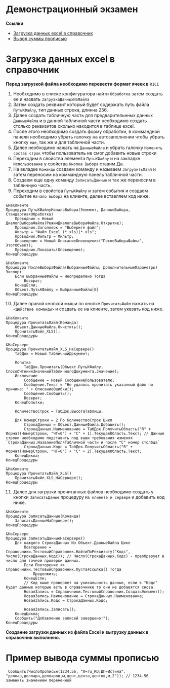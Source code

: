 # Демонстрационный экзамен
**Ссылки**
* [Загрузка данных excel в справочник](#Загрузка-данных-excel-в-справочник)
* [Вывод суммы прописью](#Пример-вывода-суммы-прописью)

# Загрузка данных excel в справочник
**Перед загрузкой файла необходимо перевести формат ячеек в** `R1C1`
1. Необходимо в списке конфигуратора найти `Обработка` затем создать ее и назвать `ЗагрузкаДанныхИзФайла`
2. Затем создать реквизит который будет содержать путь файла `ПутьКФайлу`, тип данных строка, длинна 256.
3. Далее создать табличную часть для предварительнных данных `ДанныеФайла` и в данной табличной части необходимо создать столько реквизитов сколько находится в таблице excel.
4. После этого необходимо создать форму обработки, в коммандной панели необходимо убрать галочку на автозаполнении чтобы убрать кнопку `еще`, так же и для табличной части.
5. Далее необходимо нажать на `ДанныеФайла` и убрать галочку `Изменять состав строк` чтобы пользователь не смог добавить новые строки
6. Переходим в свойства элемента `ПутьКФайлу` и на закладке `Использование` у свойства `Кнопка Выбора` ставим Да.
7. На вкладке `Команды` создаем команду и называем `ЗагрузитьФайл` и затем переносим на коммандную панель табличной части.
8. Создаем еще одну команду `ЗаписатьДанные` и так же переносим в табличную часть.
9. Переходим в свойства `ПутьКФайлу` и затем события и создаем событие `Начало выбора` на клиенте, далее вставляем код ниже.
```1c
&НаКлиенте
Процедура ПутьКФайлуНачалоВыбора(Элемент, ДанныеВыбора, СтандартнаяОбработка)
	Проводник = Новый ДиалогВыбораФайла(РежимДиалогаВыбораФайла.Открытие);
	Проводник.Заголовок = "Выберите файл";
	Фильтр = "Файл Excel (*.xls)|*.xls";
	Проводник.Фильтр = Фильтр;
	Оповещение = Новый ОписаниеОповещения("ПослеВыбораФайла", ЭтотОбъект);
	Проводник.Показать(Оповещение);
КонецПроцедуры
```
```1c
&НаКлиенте
Процедура ПослеВыбораФайла(ВыбранныеФайлы, ДополнительныеПараметры) Экспорт
	Если ВыбранныеФайлы = Неопределено Тогда 
		Возврат;
	КонецЕсли;
	Объект.ПутьКФайлу = ВыбранныеФайлы[0]
КонецПроцедуры
```
10. Далее правой кнопкой мыши по кнопке `ПрочитатьФайл` нажать на `<Действие команды>` и создать ее на клиенте, затем указать код ниже.
```1c
&НаКлиенте
Процедура ПрочитатьФайл(Команда)
	Объект.ДанныеФайла.Очистить();
	ПрочитатьФайл_XLS();
КонецПроцедуры
```
```1c
&НаСервере
Процедура ПрочитатьФайл_XLS_НаСервере()
	ТабДок = Новый ТабличныйДокумент;
	
	Попытка
		ТабДок.Прочитать(Объект.ПутьКФайлу, СпособЧтенияЗначенийТабличногоДокумента.Значение);
	Исключение
		Сообщение = Новый СообщениеПользователю;
		Сообщение.Текст = "Не удалось прочитать указанный файл по причине: " + ОписаниеОшибки();
		Сообщение.Сообщить();
		Возврат;
	КонецПопытки;
	
	КоличествоСтрок = ТабДок.ВысотаТаблицы;
	
	Для НомерСтроки = 2 По КоличествоСтрок Цикл 
		СтрокаДанных = Объект.ДанныеФайла.Добавить();
		СтрокаДанных.Наименование = ТабДок.ПолучитьОбласть("R" + Формат(НомерСтроки, "ЧГ=0") + "C" + 1).ТекущаяОбласть.Текст; // Данные строки необходимо подставить под ваши требования изменяя `СтрокаДанных.НазваниеПоляТабличной части и после "C" номер столбца`
		СтрокаДанных.Кодс = ТабДок.ПолучитьОбласть("R" + Формат(НомерСтроки, "ЧГ=0") + "C" + 2).ТекущаяОбласть.Текст;
    КонецЦикла;
КонецПроцедуры
```
```1c
&НаКлиенте
Процедура ПрочитатьФайл_XLS()
	ПрочитатьФайл_XLS_НаСервере();
КонецПроцедуры
```
11. Далее для загрузки прочитанных файлов необходимо создать у кнопки `ЗаписатьДаные` процедуру `На клиенте и сервере` и добавить код ниже.
```1c
&НаКлиенте
Процедура ЗаписатьДанные(Команда)
	ЗаписатьДанныеНаСервере();
КонецПроцедуры
```
```1c
&НаСервере
Процедура ЗаписатьДанныеНаСервере()
	Для каждого СтрокаДанных Из Объект.ДанныеФайла Цикл
		Повторение = Справочники.ТестовыйСправочник.НайтиПоРеквизиту("Кодс", Число(СтрокаДанных.Кодс)); // Число(СтрокаДанных.Кодс) - преобразует в число для точной проверки данных.
		Если Повторение <> Справочники.ТестовыйСправочник.ПустаяСсылка() Тогда
			Продолжить;
		КонецЕсли;
		// Код выше проверяет на уникальность данные, если в "Кодс" будет данные которые есть в справочнике то они не добавятся снова.
		НоваяЗапись = Справочники.ТестовыйСправочник.СоздатьЭлемент();
		НоваяЗапись.Наименование = СтрокаДанных.Наименование;
		НоваяЗапись.Кодс = СтрокаДанных.Кодс;
		
		НоваяЗапись.Записать();
	КонецЦикла;
	Сообщить("Добавление записей завершено!");
КонецПроцедуры
```
**Создание загрузки данных из файла Excel и выгрузку данных в справочник выполнено.**

# Пример вывода суммы прописью
```1c
 Сообщить(ЧислоПрописью(1234.56, "Л=ru_RU;ДП=Истина", "доллар,доллара,долларов,м,цент,цента,центов,м,2")); // 1234.56 заменить значением переменной
```
